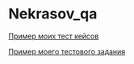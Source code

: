 # Nekrasov_qa 
[Пример моих тест кейсов](https://docs.google.com/spreadsheets/d/1s8lcNMi4s_Uq6aAqbJTq7H0MpMZD1hLK82RRe4kXEg8/edit#gid=306401338)



[Пример моего тестового задания](https://docs.google.com/spreadsheets/d/1FH8AiXwW1WhKeuk9DNsHh-PWexLRtd7HpDr1LzYe1jc/edit?usp=sharing)



